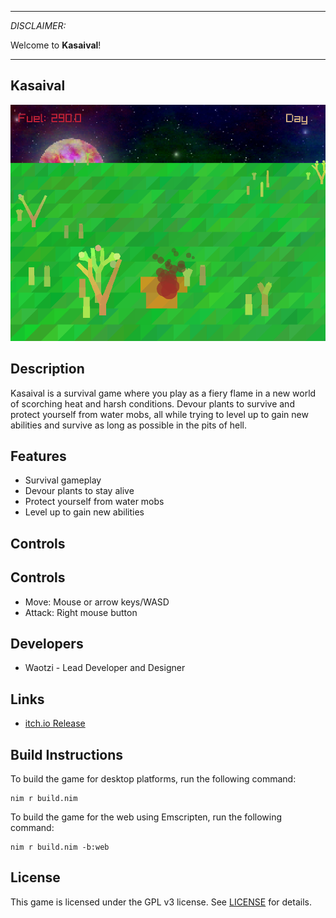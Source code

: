 -----------------------------------

_DISCLAIMER:_

Welcome to **Kasaival**!

-----------------------------------

## Kasaival

![Kasaival](screenshots/screenshot000.png "Kasaival")


## Description

Kasaival is a survival game where you play as a fiery flame in a new world of scorching heat and harsh conditions. Devour plants to survive and protect yourself from water mobs, all while trying to level up to gain new abilities and survive as long as possible in the pits of hell.

## Features

- Survival gameplay
- Devour plants to stay alive
- Protect yourself from water mobs
- Level up to gain new abilities

## Controls

## Controls

- Move: Mouse or arrow keys/WASD
- Attack: Right mouse button

## Developers

- Waotzi - Lead Developer and Designer

## Links

- [itch.io Release](https://waotzi.itch.io/kasaival)

## Build Instructions

To build the game for desktop platforms, run the following command:

    nim r build.nim

To build the game for the web using Emscripten, run the following command:

    nim r build.nim -b:web

## License

This game is licensed under the GPL v3 license. See [LICENSE](LICENSE) for details.
